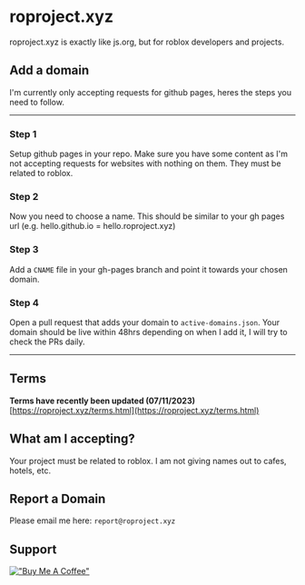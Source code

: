 # roproject.xyz
roproject.xyz is exactly like js.org, but for roblox developers and projects.

## Add a domain
I'm currently only accepting requests for github pages, heres the steps you need to follow.

---

### Step 1
Setup github pages in your repo. Make sure you have some content as I'm not accepting requests for websites with nothing on them. They must be related to roblox.

### Step 2
Now you need to choose a name. This should be similar to your gh pages url (e.g. hello.github.io = hello.roproject.xyz)

### Step 3
Add a `CNAME` file in your gh-pages branch and point it towards your chosen domain.

### Step 4
Open a pull request that adds your domain to `active-domains.json`. Your domain should be live within 48hrs depending on when I add it, I will try to check the PRs daily.

---

## Terms
**Terms have recently been updated (07/11/2023)**
[https://roproject.xyz/terms.html](https://roproject.xyz/terms.html)

## What am I accepting?
Your project must be related to roblox. I am not giving names out to cafes, hotels, etc. 

## Report a Domain
Please email me here: `report@roproject.xyz`

## Support
[!["Buy Me A Coffee"](https://www.buymeacoffee.com/assets/img/custom_images/orange_img.png)](https://www.buymeacoffee.com/flvffy)
